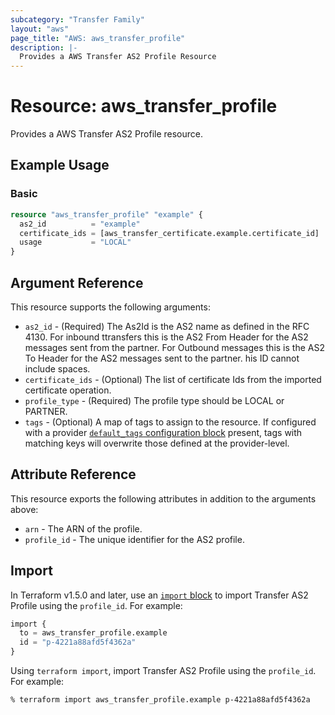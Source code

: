 ```yaml
---
subcategory: "Transfer Family"
layout: "aws"
page_title: "AWS: aws_transfer_profile"
description: |-
  Provides a AWS Transfer AS2 Profile Resource
---
```


# Resource: aws_transfer_profile

Provides a AWS Transfer AS2 Profile resource.

## Example Usage

### Basic

```terraform
resource "aws_transfer_profile" "example" {
  as2_id          = "example"
  certificate_ids = [aws_transfer_certificate.example.certificate_id]
  usage           = "LOCAL"
}
```

## Argument Reference

This resource supports the following arguments:

* `as2_id` - (Required) The As2Id is the AS2 name as defined in the RFC 4130. For inbound ttransfers this is the AS2 From Header for the AS2 messages sent from the partner. For Outbound messages this is the AS2 To Header for the AS2 messages sent to the partner. his ID cannot include spaces.
* `certificate_ids` - (Optional) The list of certificate Ids from the imported certificate operation.
* `profile_type` - (Required) The profile type should be LOCAL or PARTNER.
* `tags` - (Optional) A map of tags to assign to the resource. If configured with a provider [`default_tags` configuration block](https://registry.terraform.io/providers/hashicorp/aws/latest/docs#default_tags-configuration-block) present, tags with matching keys will overwrite those defined at the provider-level.

## Attribute Reference

This resource exports the following attributes in addition to the arguments above:

* `arn` - The ARN of the profile.
* `profile_id`  - The unique identifier for the AS2 profile.

## Import

In Terraform v1.5.0 and later, use an [`import` block](https://developer.hashicorp.com/terraform/language/import) to import Transfer AS2 Profile using the `profile_id`. For example:

```terraform
import {
  to = aws_transfer_profile.example
  id = "p-4221a88afd5f4362a"
}
```

Using `terraform import`, import Transfer AS2 Profile using the `profile_id`. For example:

```console
% terraform import aws_transfer_profile.example p-4221a88afd5f4362a
```
